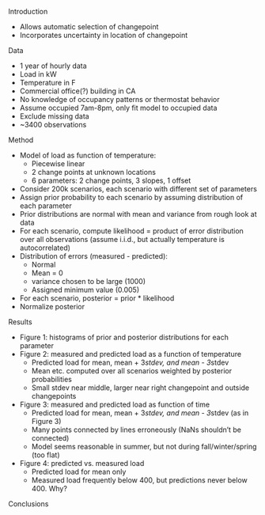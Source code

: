 



Introduction
- Allows automatic selection of changepoint
- Incorporates uncertainty in location of changepoint

Data
- 1 year of hourly data
- Load in kW
- Temperature in F
- Commercial office(?) building in CA
- No knowledge of occupancy patterns or thermostat behavior
- Assume occupied 7am-8pm, only fit model to occupied data
- Exclude missing data
- ~3400 observations

Method
- Model of load as function of temperature:
  - Piecewise linear
  - 2 change points at unknown locations
  - 6 parameters: 2 change points, 3 slopes, 1 offset
- Consider 200k scenarios, each scenario with different set of parameters
- Assign prior probability to each scenario by assuming distribution of each parameter
- Prior distributions are normal with mean and variance from rough look at data
- For each scenario, compute likelihood = product of error distribution over all observations (assume i.i.d., but actually temperature is autocorrelated)
- Distribution of errors (measured - predicted):
  - Normal
  - Mean = 0
  - variance chosen to be large (1000)
  - Assigned minimum value (0.005)
- For each scenario, posterior = prior * likelihood
- Normalize posterior

Results
- Figure 1: histograms of prior and posterior distributions for each parameter
- Figure 2: measured and predicted load as a function of temperature
  - Predicted load for mean, mean + 3*stdev, and mean - 3*stdev
  - Mean etc. computed over all scenarios weighted by posterior probabilities
  - Small stdev near middle, larger near right changepoint and outside changepoints
- Figure 3: measured and predicted load as function of time
  - Predicted load for mean, mean + 3*stdev, and mean - 3*stdev (as in Figure 3)
  - Many points connected by lines erroneously (NaNs shouldn’t be connected)
  - Model seems reasonable in summer, but not during fall/winter/spring (too flat)
- Figure 4: predicted vs. measured load
  - Predicted load for mean only
  - Measured load frequently below 400, but predictions never below 400. Why?

Conclusions
